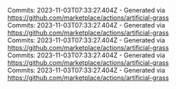 Commits: 2023-11-03T07:33:27.404Z - Generated via https://github.com/marketplace/actions/artificial-grass
<br>
Commits: 2023-11-03T07:33:27.404Z - Generated via https://github.com/marketplace/actions/artificial-grass
<br>
Commits: 2023-11-03T07:33:27.404Z - Generated via https://github.com/marketplace/actions/artificial-grass
<br>
Commits: 2023-11-03T07:33:27.404Z - Generated via https://github.com/marketplace/actions/artificial-grass
<br>
Commits: 2023-11-03T07:33:27.404Z - Generated via https://github.com/marketplace/actions/artificial-grass
<br>
